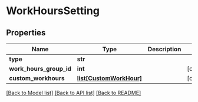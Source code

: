# WorkHoursSetting

## Properties
Name | Type | Description | Notes
------------ | ------------- | ------------- | -------------
**type** | **str** |  | 
**work_hours_group_id** | **int** |  | [optional] 
**custom_workhours** | [**list[CustomWorkHour]**](CustomWorkHour.md) |  | [optional] 

[[Back to Model list]](../README.md#documentation-for-models) [[Back to API list]](../README.md#documentation-for-api-endpoints) [[Back to README]](../README.md)

